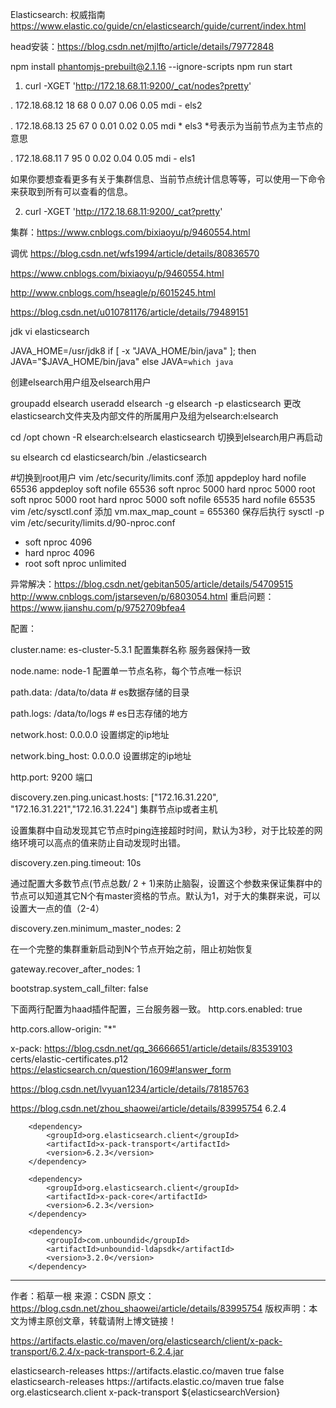 Elasticsearch: 权威指南 https://www.elastic.co/guide/cn/elasticsearch/guide/current/index.html

head安装：https://blog.csdn.net/mjlfto/article/details/79772848

 npm install phantomjs-prebuilt@2.1.16 --ignore-scripts
npm run start


1. curl -XGET 'http://172.18.68.11:9200/_cat/nodes?pretty'

 . 172.18.68.12 18 68 0 0.07 0.06 0.05 mdi - els2
 
 . 172.18.68.13 25 67 0 0.01 0.02 0.05 mdi * els3                *号表示为当前节点为主节点的意思
 
 . 172.18.68.11  7 95 0 0.02 0.04 0.05 mdi - els1
 

如果你要想查看更多有关于集群信息、当前节点统计信息等等，可以使用一下命令来获取到所有可以查看的信息。

2. curl -XGET 'http://172.18.68.11:9200/_cat?pretty'   



集群：https://www.cnblogs.com/bixiaoyu/p/9460554.html

调优
https://blog.csdn.net/wfs1994/article/details/80836570

https://www.cnblogs.com/bixiaoyu/p/9460554.html

http://www.cnblogs.com/hseagle/p/6015245.html

https://blog.csdn.net/u010781176/article/details/79489151


jdk
vi elasticsearch

JAVA_HOME=/usr/jdk8
if [ -x "JAVA_HOME/bin/java" ]; then
  JAVA="$JAVA_HOME/bin/java"
else
  JAVA=`which java`
  

创建elsearch用户组及elsearch用户

groupadd elsearch
useradd elsearch -g elsearch -p elasticsearch
更改elasticsearch文件夹及内部文件的所属用户及组为elsearch:elsearch

cd /opt
chown -R elsearch:elsearch  elasticsearch
切换到elsearch用户再启动

su elsearch cd elasticsearch/bin
./elasticsearch



#切换到root用户
vim /etc/security/limits.conf 添加
appdeploy hard nofile 65536
appdeploy soft nofile 65536
soft nproc 5000
hard nproc 5000
root soft nproc 5000
root hard nproc 5000
soft nofile 65535
hard nofile 65535
vim /etc/sysctl.conf 添加
vm.max_map_count = 655360
保存后执行 sysctl -p
vim /etc/security/limits.d/90-nproc.conf
* soft nproc 4096
* hard nproc 4096
* root soft nproc unlimited


异常解决：https://blog.csdn.net/gebitan505/article/details/54709515
http://www.cnblogs.com/jstarseven/p/6803054.html
重启问题：https://www.jianshu.com/p/9752709bfea4





配置：

cluster.name: es-cluster-5.3.1   配置集群名称  服务器保持一致

node.name: node-1                 配置单一节点名称，每个节点唯一标识

path.data: /data/to/data # es数据存储的目录

path.logs: /data/to/logs # es日志存储的地方

network.host: 0.0.0.0              设置绑定的ip地址

network.bing_host: 0.0.0.0              设置绑定的ip地址

http.port: 9200                      端口

discovery.zen.ping.unicast.hosts: ["172.16.31.220", "172.16.31.221","172.16.31.224"]   集群节点ip或者主机

设置集群中自动发现其它节点时ping连接超时时间，默认为3秒，对于比较差的网络环境可以高点的值来防止自动发现时出错。

discovery.zen.ping.timeout: 10s



通过配置大多数节点(节点总数/ 2 + 1)来防止脑裂，设置这个参数来保证集群中的节点可以知道其它N个有master资格的节点。默认为1，对于大的集群来说，可以设置大一点的值（2-4）

discovery.zen.minimum_master_nodes: 2

在一个完整的集群重新启动到N个节点开始之前，阻止初始恢复

gateway.recover_after_nodes: 1

bootstrap.system_call_filter: false


下面两行配置为haad插件配置，三台服务器一致。
http.cors.enabled: true

http.cors.allow-origin: "*"



x-pack:
https://blog.csdn.net/qq_36666651/article/details/83539103  certs/elastic-certificates.p12
https://elasticsearch.cn/question/1609#!answer_form

https://blog.csdn.net/lvyuan1234/article/details/78185763

https://blog.csdn.net/zhou_shaowei/article/details/83995754 6.2.4

 
 		<dependency>
			<groupId>org.elasticsearch.client</groupId>
			<artifactId>x-pack-transport</artifactId>
			<version>6.2.3</version>
		</dependency>
 
 		<dependency>
			<groupId>org.elasticsearch.client</groupId>
			<artifactId>x-pack-core</artifactId>
			<version>6.2.3</version>
		</dependency> 
 
		<dependency>
			<groupId>com.unboundid</groupId>
			<artifactId>unboundid-ldapsdk</artifactId>
			<version>3.2.0</version>
		</dependency>
--------------------- 
作者：稻草一根 
来源：CSDN 
原文：https://blog.csdn.net/zhou_shaowei/article/details/83995754 
版权声明：本文为博主原创文章，转载请附上博文链接！


https://artifacts.elastic.co/maven/org/elasticsearch/client/x-pack-transport/6.2.4/x-pack-transport-6.2.4.jar

<repositories>
<!-- add the elasticsearch repo -->
<repository>
<id>elasticsearch-releases</id>
<url>https://artifacts.elastic.co/maven</url>
<releases>
<enabled>true</enabled>
</releases>
<snapshots>
<enabled>false</enabled>
</snapshots>
</repository>
</repositories>




<repositories>
	<!&ndash; add the elasticsearch repo &ndash;> 
	<repository> 
		<id>elasticsearch-releases</id> 
		<url>https://artifacts.elastic.co/maven</url> 
		<releases>
			<enabled>true</enabled> 
		</releases> 
		<snapshots> 
			<enabled>false</enabled>
		</snapshots>
	</repository>
</repositories>

<dependency>
	<groupId>org.elasticsearch.client</groupId>
	<artifactId>x-pack-transport</artifactId>
	<version>${elasticsearchVersion}</version>
</dependency>
